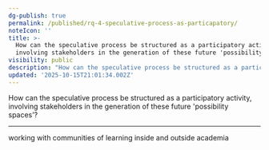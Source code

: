 ```yaml
---
dg-publish: true
permalink: /published/rq-4-speculative-process-as-particapatory/
noteIcon: ''
title: >-
  How can the speculative process be structured as a participatory activity,
  involving stakeholders in the generation of these future 'possibility spaces’?
visibility: public
description: "How can the speculative process be structured as a participatory activity, involving stakeholders in the generation of these future 'possibility spaces’?\_\n\n---\n"
updated: '2025-10-15T21:01:34.002Z'
---
```


How can the speculative process be structured as a participatory activity, involving stakeholders in the generation of these future 'possibility spaces’? 

---

working with communities of learning inside and outside academia
